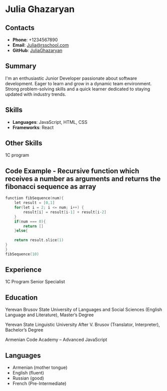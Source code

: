 # Julia Ghazaryan

## Contacts

- **Phone**: +1234567890
- **Email**: Julia@rsschool.com
- **GitHub**: [JuliaGhazaryan](https://github.com/JuliaGhazaryan)

## Summary
I'm an enthusiastic Junior Developer passionate about software development. Eager to learn and grow in a dynamic team environment. Strong problem-solving skills and a quick learner dedicated to staying updated with industry trends.

## Skills
- **Languages**: JavaScript, HTML, CSS
- **Frameworks**: React

## Other Skills
1C program 

## Code Example - Recursive function which receives  a number as arguments and returns the fibonacci sequence as array
```c
function fibSequence(num){
    let result = [0,1]
    for(let i = 2; i <= num; i++) {
        result[i] = result[i-1] + result[i-2]
    }
    if(num === 0){
        return []
    }else{
        
    return result.slice(1)
}
}
fibSequence(10)
```
## Experience
1C Program Senior Specialist
## Education
Yerevan Brusov State University of Languages and Social Sciences (English Language and Literature), Master’s Degree

Yerevan State Linguistic University After V. Brusov (Translator, Interpreter), Bachelor’s Degree

Armenian Code Academy – Advanced JavaScript

## Languages

- Armenian (mother tongue)
- English (fluent)
- Russian (good)
- French (Pre-Intermediate)
